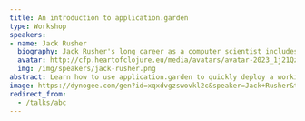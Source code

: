 ```yaml
---
title: An introduction to application.garden
type: Workshop
speakers:
- name: Jack Rusher
  biography: Jack Rusher's long career as a computer scientist includes time at Bell Labs/AT&T Research and a number of successful startups. Much of his current work focuses on the deep relationship between art and technology.
  avatar: http://cfp.heartofclojure.eu/media/avatars/avatar-2023_1j21Qz1.png
  img: /img/speakers/jack-rusher.png
abstract: Learn how to use application.garden to quickly deploy a working application with hassle-free authentication, cron jobs, email handling, and a live REPL.
image: https://dynogee.com/gen?id=xqxdvgzswovkl2c&speaker=Jack+Rusher&title=An+introduction+to+application.garden&type=Workshop&img=https%3A//2024.heartofclojure.eu/img/speakers/jack-rusher.png
redirect_from:
  - /talks/abc
---
```

